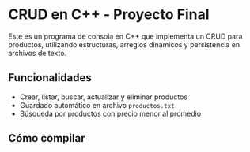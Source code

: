 # CRUD en C++ - Proyecto Final

Este es un programa de consola en C++ que implementa un CRUD para productos, utilizando estructuras, arreglos dinámicos y persistencia en archivos de texto.

## Funcionalidades
- Crear, listar, buscar, actualizar y eliminar productos
- Guardado automático en archivo `productos.txt`
- Búsqueda por productos con precio menor al promedio

## Cómo compilar
